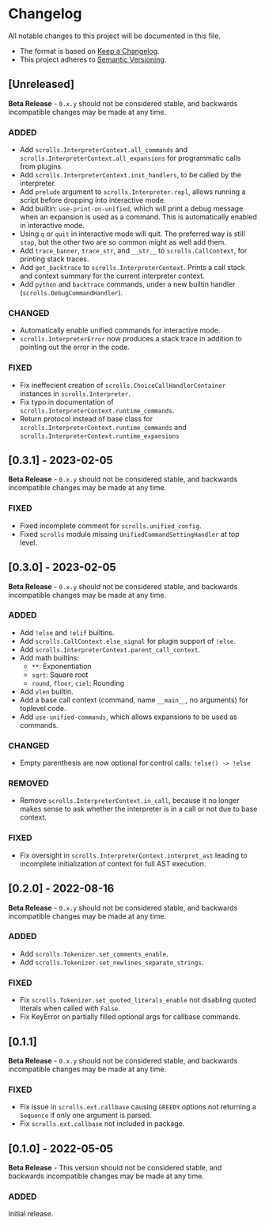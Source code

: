 # Changelog
All notable changes to this project will be documented in this file.

- The format is based on [Keep a Changelog](https://keepachangelog.com/en/1.0.0/).
- This project adheres to [Semantic Versioning](https://semver.org/spec/v2.0.0.html).

## [Unreleased]
**Beta Release** - `0.x.y` should not be considered stable, and backwards
incompatible changes may be made at any time.

### ADDED
- Add `scrolls.InterpreterContext.all_commands` and
  `scrolls.InterpreterContext.all_expansions` for programmatic
  calls from plugins.
- Add `scrolls.InterpreterContext.init_handlers`, to be called
  by the interpreter.
- Add `prelude` argument to `scrolls.Interpreter.repl`, allows running
  a script before dropping into interactive mode.
- Add builtin: `use-print-on-unified`, which will print a debug message when an
  expansion is used as a command. This is automatically enabled in interactive mode.
- Using `q` or `quit` in interactive mode will quit. The preferred way is still
  `stop`, but the other two are so common might as well add them.
- Add `trace_banner`, `trace_str`, and `__str__` to `scrolls.CallContext`, for
  printing stack traces.
- Add `get_backtrace` to `scrolls.InterpreterContext`. Prints a call stack
  and context summary for the current interpreter context.
- Add `python` and `backtrace` commands, under a new builtin handler
  (`scrolls.DebugCommandHandler`).

### CHANGED
- Automatically enable unified commands for interactive mode.
- `scrolls.InterpreterError` now produces a stack trace in addition to pointing out
  the error in the code.

### FIXED
- Fix ineffecient creation of `scrolls.ChoiceCallHandlerContainer` instances
  in `scrolls.Interpreter`.
- Fix typo in documentation of `scrolls.InterpreterContext.runtime_commands`.
- Return protocol instead of base class for `scrolls.InterpreterContext.runtime_commands`
  and `scrolls.InterpreterContext.runtime_expansions`

## [0.3.1] - 2023-02-05
**Beta Release** - `0.x.y` should not be considered stable, and backwards
incompatible changes may be made at any time.

### FIXED
- Fixed incomplete comment for `scrolls.unified_config`.
- Fixed `scrolls` module missing `UnifiedCommandSettingHandler` at top level.

## [0.3.0] - 2023-02-05
**Beta Release** - `0.x.y` should not be considered stable, and backwards
incompatible changes may be made at any time.

### ADDED
- Add `!else` and `!elif` builtins.
- Add `scrolls.CallContext.else_signal` for plugin support of `!else`.
- Add `scrolls.InterpreterContext.parent_call_context`.
- Add math builtins:
  - `**`: Exponentiation
  - `sqrt`: Square root
  - `round`, `floor`, `ciel`: Rounding
- Add `vlen` builtin.
- Add a base call context (command, name `__main__`, no arguments) for toplevel code.
- Add `use-unified-commands`, which allows expansions to be used as commands.

### CHANGED
- Empty parenthesis are now optional for control calls: `!else() -> !else`

### REMOVED
- Remove `scrolls.InterpreterContext.in_call`, because it no longer makes sense
  to ask whether the interpreter is in a call or not due to base context.

### FIXED
- Fix oversight in `scrolls.InterpreterContext.interpret_ast` leading to
  incomplete initialization of context for full AST execution.

## [0.2.0] - 2022-08-16
**Beta Release** - `0.x.y` should not be considered stable, and backwards
incompatible changes may be made at any time.

### ADDED
- Add `scrolls.Tokenizer.set_comments_enable`.
- Add `scrolls.Tokenizer.set_newlines_separate_strings`.

### FIXED
- Fix `scrolls.Tokenizer.set_quoted_literals_enable` not disabling
  quoted literals when called with `False`.
- Fix KeyError on partially filled optional args for callbase commands.

## [0.1.1]
**Beta Release** - `0.x.y` should not be considered stable, and backwards
incompatible changes may be made at any time.

### FIXED
- Fix issue in `scrolls.ext.callbase` causing `GREEDY` options not returning
  a `Sequence` if only one argument is parsed.
- Fix `scrolls.ext.callbase` not included in package.

## [0.1.0] - 2022-05-05
**Beta Release** - This version should not be considered stable, and backwards
incompatible changes may be made at any time.

### ADDED
Initial release.